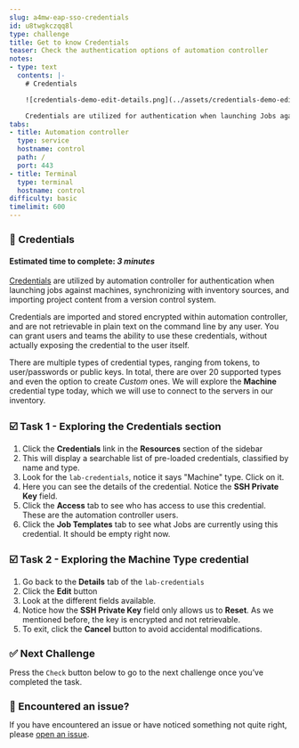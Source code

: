 ```yaml
---
slug: a4mw-eap-sso-credentials
id: u8twgkczqq8l
type: challenge
title: Get to know Credentials
teaser: Check the authentication options of automation controller
notes:
- type: text
  contents: |-
    # Credentials

    ![credentials-demo-edit-details.png](../assets/credentials-demo-edit-details.png)

    Credentials are utilized for authentication when launching Jobs against machines, synchronizing with inventory sources, and importing project content from a version control system.
tabs:
- title: Automation controller
  type: service
  hostname: control
  path: /
  port: 443
- title: Terminal
  type: terminal
  hostname: control
difficulty: basic
timelimit: 600
---
```

🔐 Credentials
===
#### Estimated time to complete: *3 minutes*<p>

[Credentials](https://docs.ansible.com/automation-controller/latest/html/userguide/credentials.html) are utilized by automation controller for authentication when launching jobs against machines, synchronizing with inventory sources, and importing project content from a version control system.

Credentials are imported and stored encrypted within automation controller, and are not retrievable in plain text on the command line by any user.  You can grant users and teams the ability to use these credentials, without actually exposing the credential to the user itself.

There are multiple types of credential types, ranging from tokens, to user/passwords or public keys. In total, there are over 20 supported types and even the option to create *Custom* ones. We will explore the **Machine** credential type today, which we will use to connect to the servers in our inventory.


☑️ Task 1 - Exploring the Credentials section
===

1. Click the **Credentials** link in the **Resources** section of the sidebar
2. This will display a searchable list of pre-loaded credentials, classified by name and type.
3. Look for the `lab-credentials`, notice it says "Machine" type. Click on it.
4. Here you can see the details of the credential. Notice the **SSH Private Key** field.
5. Click the **Access** tab to see who has access to use this credential. These are the automation controller users.
6. Click the **Job Templates** tab to see what Jobs are currently using this credential. It should be empty right now.

☑️ Task 2 - Exploring the Machine Type credential
===

1. Go back to the **Details** tab of the `lab-credentials`
2. Click the **Edit** button
3. Look at the different fields available.
4. Notice how the **SSH Private Key** field only allows us to **Reset**. As we mentioned before, the key is encrypted and not retrievable.
5. To exit, click the **Cancel** button to avoid accidental modifications.


✅ Next Challenge
===
Press the `Check` button below to go to the next challenge once you’ve completed the task.

🐛 Encountered an issue?
====

If you have encountered an issue or have noticed something not quite right, please [open an issue](https://github.com/ansible/instruqt/issues/new?labels=intro-to-controller&title=Issue+with+Intro+to+Controller+slug+ID:+a4mw-eap-sso-template&assignees=leogallego).

<style type="text/css" rel="stylesheet">
  .lightbox {
    display: none;
    position: fixed;
    justify-content: center;
    align-items: center;
    z-index: 999;
    top: 0;
    left: 0;
    right: 0;
    bottom: 0;
    padding: 1rem;
    background: rgba(0, 0, 0, 0.8);
    margin-left: auto;
    margin-right: auto;
    margin-top: auto;
    margin-bottom: auto;
  }
  .lightbox:target {
    display: flex;
  }
  .lightbox img {
    /* max-height: 100% */
    max-width: 60%;
    max-height: 60%;
  }
  img {
    display: block;
    margin-left: auto;
    margin-right: auto;
  }
  h1 {
    font-size: 18px;
  }
    h2 {
    font-size: 16px;
    font-weight: 600
  }
    h3 {
    font-size: 14px;
    font-weight: 600
  }
  p span {
    font-size: 14px;
  }
  ul li span {
    font-size: 14px
  }
</style>
